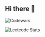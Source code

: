 ## Hi there 👋
![Codewars](https://github.r2v.ch/codewars?user=Lenin-Grub&stroke=COLOR)

![Leetcode Stats](https://leetcard.jacoblin.cool/Lenin-Grub?theme=dark&font=Quattrocento)
<!--
**Lenin-Grub/Lenin-Grub** is a ✨ _special_ ✨ repository because its `README.md` (this file) appears on your GitHub profile.

Here are some ideas to get you started:

- 🔭 I’m currently working on ...
- 🌱 I’m currently learning ...
- 👯 I’m looking to collaborate on ...
- 🤔 I’m looking for help with ...
- 💬 Ask me about ...
- 📫 How to reach me: ...
- 😄 Pronouns: ...
- ⚡ Fun fact: ...
-->
